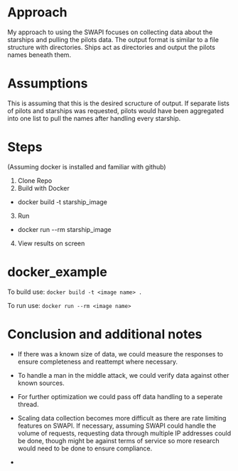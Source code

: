 # Approach
My approach to using the SWAPI focuses on collecting data about the starships and pulling the pilots data. The output format is similar to a file structure with directories. Ships act as directories and output the pilots names beneath them.

# Assumptions
This is assuming that this is the desired scructure of output. If separate lists of pilots and starships was requested, pilots would have been aggregated into one list to pull the names after handling every starship.

# Steps 
(Assuming docker is installed and familiar with github)
1. Clone Repo
2. Build with Docker
 - docker build -t starship_image
3. Run
 - docker run --rm starship_image
4. View results on screen
   
# docker_example

To build use:
`docker build -t <image name> .`

To run use:
`docker run --rm <image name>`

# Conclusion and additional notes
- If there was a known size of data, we could measure the responses to ensure completeness and reattempt where necessary.

- To handle a man in the middle attack, we could verify data against other known sources.

- For further optimization we could pass off data handling to a seperate thread.

- Scaling data collection becomes more difficult as there are rate limiting features on SWAPI. If necessary, assuming SWAPI could handle the volume of requests, requesting data through multiple IP addresses could be done, though might be against terms of service so more research would need to be done to ensure compliance.

- 
